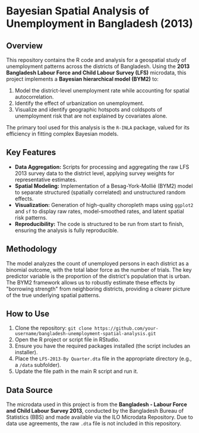 # Bayesian Spatial Analysis of Unemployment in Bangladesh (2013)

## Overview

This repository contains the R code and analysis for a geospatial study of unemployment patterns across the districts of Bangladesh. Using the **2013 Bangladesh Labour Force and Child Labour Survey (LFS)** microdata, this project implements a **Bayesian hierarchical model (BYM2)** to:

1.  Model the district-level unemployment rate while accounting for spatial autocorrelation.
2.  Identify the effect of urbanization on unemployment.
3.  Visualize and identify geographic hotspots and coldspots of unemployment risk that are not explained by covariates alone.

The primary tool used for this analysis is the `R-INLA` package, valued for its efficiency in fitting complex Bayesian models.

## Key Features

- **Data Aggregation:** Scripts for processing and aggregating the raw LFS 2013 survey data to the district level, applying survey weights for representative estimates.
- **Spatial Modeling:** Implementation of a Besag-York-Mollié (BYM2) model to separate structured (spatially correlated) and unstructured random effects.
- **Visualization:** Generation of high-quality choropleth maps using `ggplot2` and `sf` to display raw rates, model-smoothed rates, and latent spatial risk patterns.
- **Reproducibility:** The code is structured to be run from start to finish, ensuring the analysis is fully reproducible.

## Methodology

The model analyzes the count of unemployed persons in each district as a binomial outcome, with the total labor force as the number of trials. The key predictor variable is the proportion of the district's population that is urban. The BYM2 framework allows us to robustly estimate these effects by "borrowing strength" from neighboring districts, providing a clearer picture of the true underlying spatial patterns.

## How to Use

1.  Clone the repository: `git clone https://github.com/your-username/bangladesh-unemployment-spatial-analysis.git`
2.  Open the R project or script file in RStudio.
3.  Ensure you have the required packages installed (the script includes an installer).
4.  Place the `LFS-2013-By Quarter.dta` file in the appropriate directory (e.g., a `/data` subfolder).
5.  Update the file path in the main R script and run it.

## Data Source

The microdata used in this project is from the **Bangladesh - Labour Force and Child Labour Survey 2013**, conducted by the Bangladesh Bureau of Statistics (BBS) and made available via the ILO Microdata Repository. Due to data use agreements, the raw `.dta` file is not included in this repository.
